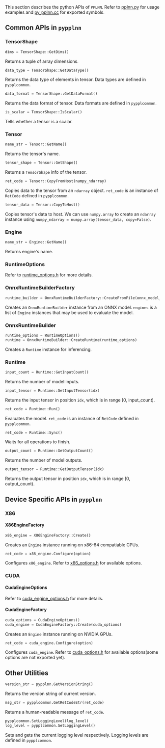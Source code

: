 This section describes the python APIs of `PPLNN`. Refer to [pplnn.py](../../tools/pplnn.py) for usage examples and [py_pplnn.cc](../../python/py_pplnn.cc) for exported symbols.

## Common APIs in `pypplnn`

### TensorShape

```python
dims = TensorShape::GetDims()
```

Returns a tuple of array dimensions.

```python
data_type = TensorShape::GetDataType()
```

Returns the data type of elements in tensor. Data types are defined in `pypplcommon`.

```python
data_format = TensorShape::GetDataFormat()
```

Returns the data format of tensor. Data formats are defined in `pypplcommon`.

```python
is_scalar = TensorShape::IsScalar()
```

Tells whether a tensor is a scalar.

### Tensor

```python
name_str = Tensor::GetName()
```

Returns the tensor's name.

```python
tensor_shape = Tensor::GetShape()
```

Returns a `TensorShape` info of the tensor.

```python
ret_code = Tensor::CopyFromHost(numpy_ndarray)
```

Copies data to the tensor from an `ndarray` object. `ret_code` is an instance of `RetCode` defined in `pypplcommon`.

```python
tensor_data = Tensor::CopyToHost()
```

Copies tensor's data to host. We can use `numpy.array` to create an `ndarray` instance using `numpy_ndarray = numpy.array(tensor_data, copy=False)`.

### Engine

```python
name_str = Engine::GetName()
```

Returns engine's name.

### RuntimeOptions

Refer to [runtime_options.h](../../include/ppl/nn/runtime/runtime_options.h) for more details.

### OnnxRuntimeBuilderFactory

```python
runtime_builder = OnnxRuntimeBuilderFactory::CreateFromFile(onnx_model_file, engines)
```

Creates an `OnnxRuntimeBuilder` instance from an ONNX model. `engines` is a list of `Engine` instances that may be used to evaluate the model.

### OnnxRuntimeBuilder

```python
runtime_options = RuntimeOptions()
runtime = OnnxRuntimeBuilder::CreateRuntime(runtime_options)
```

Creates a `Runtime` instance for inferencing.

### Runtime

```python
input_count = Runtime::GetInputCount()
```

Returns the number of model inputs.

```python
input_tensor = Runtime::GetInputTensor(idx)
```

Returns the input tensor in position `idx`, which is in range [0, input_count).

```python
ret_code = Runtime::Run()
```

Evaluates the model. `ret_code` is an instance of `RetCode` defined in `pypplcommon`.

```python
ret_code = Runtime::Sync()
```

Waits for all operations to finish.

```python
output_count = Runtime::GetOutputCount()
```

Returns the number of model outputs.

```python
output_tensor = Runtime::GetOutputTensor(idx)
```

Returns the output tensor in position `idx`, which is in range [0, output_count).

## Device Specific APIs in `pypplnn`

### X86

#### X86EngineFactory

```python
x86_engine = X86EngineFactory::Create()
```

Creates an `Engine` instance running on x86-64 compatiable CPUs.

```python
ret_code = x86_engine.Configure(option)
```

Configures `x86_engine`. Refer to [x86_options.h](../../include/ppl/nn/engines/x86/x86_options.h) for available options.

### CUDA

#### CudaEngineOptions

Refer to [cuda_engine_options.h](../../include/ppl/nn/engines/cuda/cuda_engine_options.h) for more details.

#### CudaEngineFactory

```python
cuda_options = CudaEngineOptions()
cuda_engine = CudaEngineFactory::Create(cuda_options)
```

Creates an `Engine` instance running on NVIDIA GPUs.

```python
ret_code = cuda_engine.Configure(option)
```

Configures `cuda_engine`. Refer to [cuda_options.h](../../include/ppl/nn/engines/cuda/cuda_options.h) for available options(some options are not exported yet).

## Other Utilities

```python
version_str = pypplnn.GetVersionString()
```

Returns the version string of current version.

```python
msg_str = pypplcommon.GetRetCodeStr(ret_code)
```

Returns a human-readable message of `ret_code`.

```python
pypplcommon.SetLoggingLevel(log_level)
log_level = pypplcommon.GetLoggingLevel()
```

Sets and gets the current logging level respectively. Logging levels are defined in `pypplcommon`.
